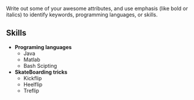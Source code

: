 Write out some of your awesome attributes, and use emphasis (like bold or italics) to identify keywords, programming languages, or skills. 

## Skills 

 * **Programing languages**
    * Java 
    * Matlab
    * Bash Scipting
 * **SkateBoarding tricks**
    * Kickflip
    * Heelflip
    * Treflip
